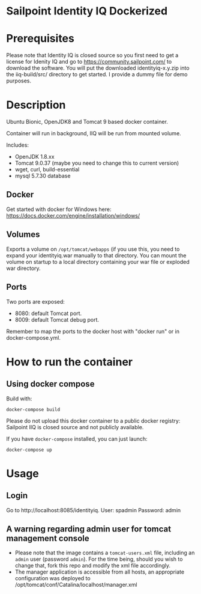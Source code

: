 Sailpoint Identity IQ Dockerized
================================
# Prerequisites

Please note that Identity IQ is closed source so you first need to get a license for Idenity IQ and go to https://community.sailpoint.com/ to download the software. You will put the downloaded identityiq-x.y.zip into the iiq-build/src/ directory to get started.
I provide a dummy file for demo purposes.

# Description

Ubuntu Bionic, OpenJDK8 and Tomcat 9 based docker container.

Container will run in background, IIQ will be run from mounted volume. 

Includes:

 - OpenJDK 1.8.xx
 - Tomcat 9.0.37 (maybe you need to change this to current version)
 - wget, curl, build-essential
 - mysql 5.7.30 database
 
## Docker
Get started with docker for Windows here: https://docs.docker.com/engine/installation/windows/
## Volumes
Exports a volume on `/opt/tomcat/webapps` (if you use this, you need to expand your identityiq.war manually to that directory.
You can mount the volume on startup to a local directory containing your war file or exploded war directory.

## Ports
Two ports are exposed:

 - 8080: default Tomcat port.
 - 8009: default Tomcat debug port.

Remember to map the ports to the docker host with "docker run" or in docker-compose.yml.


# How to run the container
## Using docker compose
Build with:
```
docker-compose build
```
Please do not upload this docker container to a public docker registry: Sailpoint IIQ is closed source and not publicly available.

If you have `docker-compose` installed, you can just launch:

```
docker-compose up
```

# Usage
## Login
Go to http://localhost:8085/identityiq. 
User: spadmin
Password: admin

## A warning regarding admin user for tomcat management console
* Please note that the image contains a `tomcat-users.xml` file, including an `admin` user (password `admin`). For the time being, should you wish to change that, fork this repo and modify the xml file accordingly.
* The manager application is accessible from all hosts, an appropriate configuration was deployed to /opt/tomcat/conf/Catalina/localhost/manager.xml
